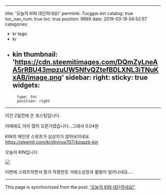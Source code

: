 
---
title: '오늘의 KIN 대단하네요!'
permlink: 7ucggw-kin
catalog: true
toc_nav_num: true
toc: true
position: 9999
date: 2019-03-19 04:52:57
categories:
- kr
tags:
- kr
- kin
thumbnail: 'https://cdn.steemitimages.com/DQmZyLneAA5rRBU43mpzuUW5NfvQZtefBDLXNL3iTNuKxAB/image.png'
sidebar:
    right:
        sticky: true
widgets:
    -
        type: toc
        position: right
---


이건 2일전에 쓴 포스팅입니다.

이때에도 이미 많이 오른거였습니다...그래서 0.04원

KIN의 매인넷 스와프가 심상치가 않아보이네요.
https://steemit.com/kr/@virus707/4zgazb-kin


오늘자 KIN입니다

![](https://cdn.steemitimages.com/DQmZyLneAA5rRBU43mpzuUW5NfvQZtefBDLXNL3iTNuKxAB/image.png)

이번에 스와프하면서 뭔가 작정한듯 거래소상장과 펌핑이 일어나네요....

- - -

This page is synchronized from the post: ['오늘의 KIN 대단하네요!'](https://steemit.com/@virus707/7ucggw-kin)
